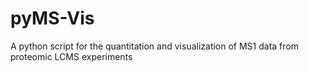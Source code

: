 # pyMS-Vis
A python script for the quantitation and visualization of MS1 data from proteomic LCMS experiments
